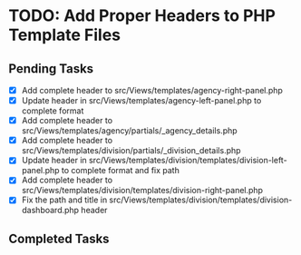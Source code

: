 # TODO: Add Proper Headers to PHP Template Files

## Pending Tasks
- [x] Add complete header to src/Views/templates/agency-right-panel.php
- [x] Update header in src/Views/templates/agency-left-panel.php to complete format
- [x] Add complete header to src/Views/templates/agency/partials/_agency_details.php
- [x] Add complete header to src/Views/templates/division/partials/_division_details.php
- [x] Update header in src/Views/templates/division/templates/division-left-panel.php to complete format and fix path
- [x] Add complete header to src/Views/templates/division/templates/division-right-panel.php
- [x] Fix the path and title in src/Views/templates/division/templates/division-dashboard.php header

## Completed Tasks
